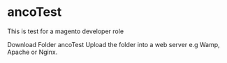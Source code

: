 # ancoTest
This is  test for a magento developer role


Download Folder ancoTest
Upload the folder into a web server e.g Wamp, Apache or Nginx.
